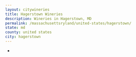 ```yaml
---
layout: citywineries
title: Hagerstown Wineries
description: Wineries in Hagerstown, MD
permalink: /massachusettsryland/united-states/hagerstown/
state: md
county: united states
city: hagerstown
---
```

-
